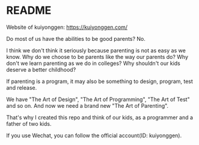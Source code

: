# README

Website of kuiyonggen:
https://kuiyonggen.com/

Do most of us have the abilities to be good parents? No. 

I think we don't think it seriously because parenting is not as easy as we know. Why do we choose to be parents like the way our parents do? Why don't we learn parenting as we do in colleges? Why shouldn't our kids deserve a better childhood?

If parenting is a program, it may also be something to design, program, test and release.

We have "The Art of Design", "The Art of Programming", "The Art of Test" and so on. And now we need a brand new "The Art of Parenting".

That's why I created this repo and think of our kids, as a programmer and a father of two kids.

If you use Wechat, you can follow the official account(ID: kuiyonggen). 
